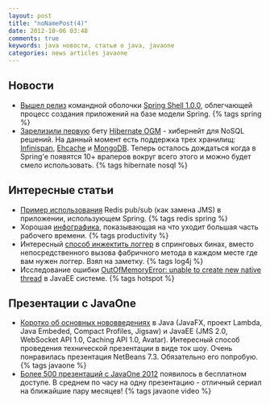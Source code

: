 ```yaml
---
layout: post
title: "noNamePost(4)"
date: 2012-10-06 03:48
comments: true
keywords: java новости, статьи о java, javaone
categories: news articles javaone
---
```


## Новости

* [Вышел релиз](http://static.springsource.org/spring-shell/docs/1.0.0.RELEASE/changelog.txt) командной оболочки [Spring Shell 1.0.0](http://www.springsource.org/spring-shell), облегчающей процесс создания приложений на базе модели Spring. {% tags spring %}
* [Зарелизили первую](http://in.relation.to/Bloggers/FirstBetaOfHibernateOGMWithInfinispanEhcacheAndMongoDBSupport) бету [Hibernate OGM](http://ogm.hibernate.org/) - хибернейт для NoSQL решений. На данный момент есть поддержка трех хранилищ: [Infinispan](http://infinispan.org/), [Ehcache](http://ehcache.org/) и [MongoDB](http://www.mongodb.org/). Теперь осталось дождаться когда в Spring'e появятся 10+ враперов вокруг всего этого и можно будет смело использовать. {% tags hibernate nosql %}

## Интересные статьи

* [Пример использования](http://aredko.blogspot.com/2012/09/redis-pubsub-using-spring.html) Redis pub/sub (как замена JMS) в приложении, использующем Spring. {% tags redis spring %}
* Хорошая [инфографика](http://www.atlassian.com/time-wasting-at-work-infographic), показывающая на что уходит большая часть рабочего времени. {% tags productivity %} <!-- more -->
* Интересный [способ инжектить логгер](http://java.dzone.com/articles/inject-slf4j-logger-annotation) в спринговых бинах, вместо непосредственного вызова фабричного метода в каждом месте где вам нужен логгер. Взял на заметку. {% tags log4j %}
* Исследование ошибки [OutOfMemoryError: unable to create new native thread](http://javaeesupportpatterns.blogspot.ie/2012/09/outofmemoryerror-unable-to-create-new.html) в JavaEE системе. {% tags hotspot %}

## Презентации с JavaOne

* [Коротко об основных нововведениях](http://medianetwork.oracle.com/video/player/1871712019001) в Java (JavaFX, проект Lambda, Java Embeded, Compact Profiles, Jigsaw) и JavaEE (JMS 2.0, WebSocket API 1.0, Caching API 1.0, Avatar). Интересный способ проведения технической презентации в виде ток шоу. Очень понравилась презентация NetBeans 7.3. Обязательно его попробую. {% tags javaone %}
* [Более 500 презентаций с JavaOne 2012](https://oracleus.activeevents.com/connect/search.ww?event=javaone) появилось в бесплатном доступе. В среднем по часу на одну презентацию - отличный сериал на ближайшие пару месяцев! {% tags javaone video %}
